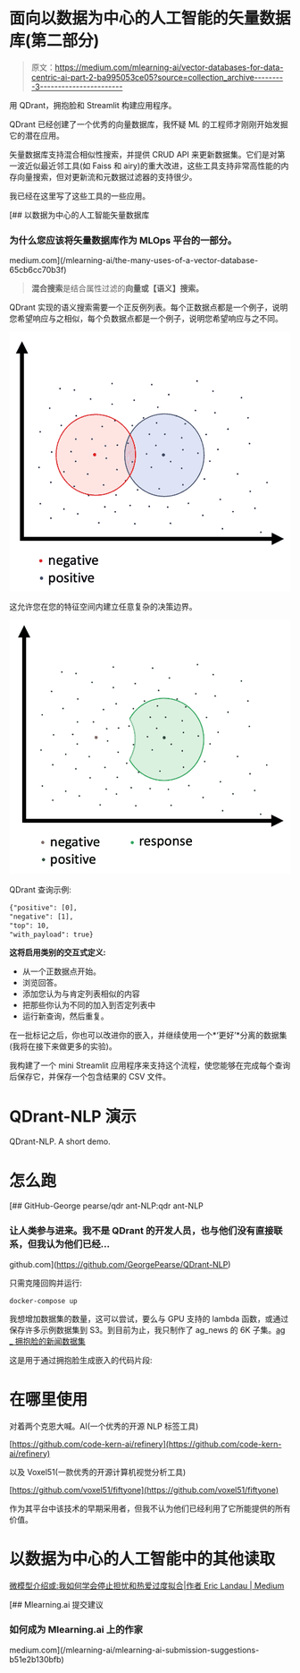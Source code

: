 # 面向以数据为中心的人工智能的矢量数据库(第二部分)

> 原文：<https://medium.com/mlearning-ai/vector-databases-for-data-centric-ai-part-2-ba995053ce05?source=collection_archive---------3----------------------->

用 QDrant，拥抱脸和 Streamlit 构建应用程序。

QDrant 已经创建了一个优秀的向量数据库，我怀疑 ML 的工程师才刚刚开始发掘它的潜在应用。

矢量数据库支持混合相似性搜索，并提供 CRUD API 来更新数据集。它们是对第一波近似最近邻工具(如 Faiss 和 airy)的重大改进，这些工具支持非常高性能的内存向量搜索，但对更新流和元数据过滤器的支持很少。

我已经在这里写了这些工具的一些应用。

[](/mlearning-ai/the-many-uses-of-a-vector-database-65cb6cc70b3f) [## 以数据为中心的人工智能矢量数据库

### 为什么您应该将矢量数据库作为 MLOps 平台的一部分。

medium.com](/mlearning-ai/the-many-uses-of-a-vector-database-65cb6cc70b3f) 

> **混合搜索**是结合属性过滤的**向量或【语义】搜索。**

QDrant 实现的语义搜索需要一个正反例列表。每个正数据点都是一个例子，说明您希望响应与之相似，每个负数据点都是一个例子，说明您希望响应与之不同。

![](img/7d566d59e3ce22b1f4de4ec7fa2becd1.png)

这允许您在您的特征空间内建立任意复杂的决策边界。

![](img/0e8283bbbd6f7bd726d88fb3dd2e3925.png)

QDrant 查询示例:

```
{"positive": [0],    
"negative": [1],    
"top": 10,   
"with_payload": true}
```

**这将启用类别的交互式定义:**

*   从一个正数据点开始。
*   浏览回答。
*   添加您认为与肯定列表相似的内容
*   把那些你认为不同的加入到否定列表中
*   运行新查询，然后重复。

在一批标记之后，你也可以改进你的嵌入，并继续使用一个*‘更好’*分离的数据集(我将在接下来做更多的实验)。

我构建了一个 mini Streamlit 应用程序来支持这个流程，使您能够在完成每个查询后保存它，并保存一个包含结果的 CSV 文件。

# QDrant-NLP 演示

QDrant-NLP. A short demo.

# 怎么跑

[](https://github.com/GeorgePearse/QDrant-NLP) [## GitHub-George pearse/qdr ant-NLP:qdr ant-NLP

### 让人类参与进来。我不是 QDrant 的开发人员，也与他们没有直接联系，但我认为他们已经…

github.com](https://github.com/GeorgePearse/QDrant-NLP) 

只需克隆回购并运行:

```
docker-compose up
```

我想增加数据集的数量，这可以尝试，要么与 GPU 支持的 lambda 函数，或通过保存许多示例数据集到 S3。到目前为止，我只制作了 ag_news 的 6K 子集。[ag _ 拥抱脸的新闻数据集](https://huggingface.co/datasets/ag_news)

这是用于通过拥抱脸生成嵌入的代码片段:

# 在哪里使用

对着两个克恩大喊。AI(一个优秀的开源 NLP 标签工具)

[https://github.com/code-kern-ai/refinery](https://github.com/code-kern-ai/refinery)

以及 Voxel51(一款优秀的开源计算机视觉分析工具)

[https://github.com/voxel51/fiftyone](https://github.com/voxel51/fiftyone)

作为其平台中该技术的早期采用者，但我不认为他们已经利用了它所能提供的所有价值。

# 以数据为中心的人工智能中的其他读取

[微模型介绍或:我如何学会停止担忧和热爱过度拟合|作者 Eric Landau | Medium](https://eric-landau.medium.com/introduction-to-micro-models-or-how-i-learned-to-stop-worrying-and-love-overfitting-fd8fbe98e99b)

[](/mlearning-ai/mlearning-ai-submission-suggestions-b51e2b130bfb) [## Mlearning.ai 提交建议

### 如何成为 Mlearning.ai 上的作家

medium.com](/mlearning-ai/mlearning-ai-submission-suggestions-b51e2b130bfb)